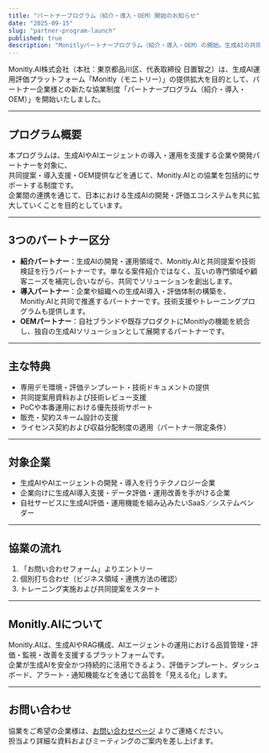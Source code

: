 ```yaml
---
title: "パートナープログラム（紹介・導入・OEM）開始のお知らせ"
date: "2025-09-15"
slug: "partner-program-launch"
published: true
description: "Monitlyパートナープログラム（紹介・導入・OEM）の開始。生成AIの共同提案・技術連携・OEM展開を支援。"
---
```


Monitly.AI株式会社（本社：東京都品川区、代表取締役 日置智之）は、生成AI運用評価プラットフォーム「Monitly（モニトリー）」の提供拡大を目的として、パートナー企業様との新たな協業制度「パートナープログラム（紹介・導入・OEM）」を開始いたしました。

---

## プログラム概要
本プログラムは、生成AIやAIエージェントの導入・運用を支援する企業や開発パートナーを対象に、  
共同提案・導入支援・OEM提供などを通じて、Monitly.AIとの協業を包括的にサポートする制度です。  
企業間の連携を通じて、日本における生成AIの開発・評価エコシステムを共に拡大していくことを目的としています。

---

## 3つのパートナー区分
- **紹介パートナー**：生成AIの開発・運用領域で、Monitly.AIと共同提案や技術検証を行うパートナーです。単なる案件紹介ではなく、互いの専門領域や顧客ニーズを補完し合いながら、共同でソリューションを創出します。  
- **導入パートナー**：企業や組織への生成AI導入・評価体制の構築を、Monitly.AIと共同で推進するパートナーです。技術支援やトレーニングプログラムも提供します。  
- **OEMパートナー**：自社ブランドや既存プロダクトにMonitlyの機能を統合し、独自の生成AIソリューションとして展開するパートナーです。

---

## 主な特典
- 専用デモ環境・評価テンプレート・技術ドキュメントの提供  
- 共同提案用資料および技術レビュー支援  
- PoCや本番運用における優先技術サポート  
- 販売・契約スキーム設計の支援  
- ライセンス契約および収益分配制度の適用（パートナー限定条件）

---

## 対象企業
- 生成AIやAIエージェントの開発・導入を行うテクノロジー企業  
- 企業向けに生成AI導入支援・データ評価・運用改善を手がける企業  
- 自社サービスに生成AI評価・運用機能を組み込みたいSaaS／システムベンダー  

---

## 協業の流れ
1. 「お問い合わせフォーム」よりエントリー  
2. 個別打ち合わせ（ビジネス領域・連携方法の確認）  
3. トレーニング実施および共同提案をスタート  

---

## Monitly.AIについて
Monitly.AIは、生成AIやRAG構成、AIエージェントの運用における品質管理・評価・監視・改善を支援するプラットフォームです。  
企業が生成AIを安全かつ持続的に活用できるよう、評価テンプレート、ダッシュボード、アラート・通知機能などを通じて品質を「見える化」します。

---

## お問い合わせ
協業をご希望の企業様は、[お問い合わせページ](/contact) よりご連絡ください。  
担当より詳細な資料およびミーティングのご案内を差し上げます。

<!-- touch  -->
